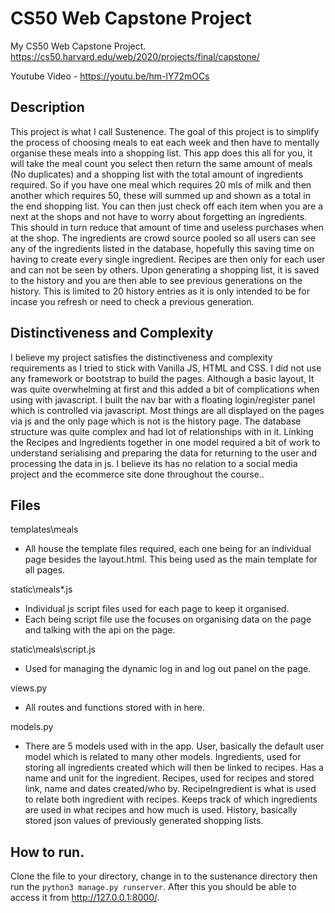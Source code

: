 # CS50 Web Capstone Project
My CS50 Web Capstone Project.
https://cs50.harvard.edu/web/2020/projects/final/capstone/

Youtube Video - https://youtu.be/hm-lY72mOCs

## Description
This project is what I call Sustenence. The goal of this project is to simplify the process of choosing meals to eat each week and then have to mentally organise these meals into a shopping list. This app does this all for you, it will take the meal count you select then return the same amount of meals (No duplicates) and a shopping list with the total amount of ingredients required. So if you have one meal which requires 20 mls of milk and then another which requires 50, these will summed up and shown as a total in the end shopping list. You can then just check off each item when you are a next at the shops and not have to worry about forgetting an ingredients. This should in turn reduce that amount of time and useless purchases when at the shop. The ingredients are crowd source pooled so all users can see any of the ingredients listed in the database, hopefully this saving time on having to create every single ingredient. Recipes are then only for each user and can not be seen by others. Upon generating a shopping list, it is saved to the history and you are then able to see previous generations on the history. This is limited to 20 history entries as it is only intended to be for incase you refresh or need to check a previous generation.

## Distinctiveness and Complexity

I believe my project satisfies the distinctiveness and complexity requirements as I tried to stick with Vanilla JS, HTML and CSS. I did not use any framework or bootstrap to build the pages. Although a basic layout, It was quite overwhelming at first and this added a bit of complications when using with javascript. I built the nav bar with a floating login/register panel which is controlled via javascript.
Most things are all displayed on the pages via js and the only page which is not is the history page.
The database structure was quite complex and had lot of relationships with in it. Linking the Recipes and Ingredients together in one model required a bit of work to understand serialising and preparing the data for returning to the user and processing the data in js.  I believe its has no relation to a social media project and the ecommerce site done throughout the course..

## Files
templates\meals
- All house the template files required, each one being for an individual page besides the layout.html. This being used as the main template for all pages.

static\meals\*.js
- Individual js script files used for each page to keep it organised.
- Each being script file use the focuses on organising data on the page and talking with the api on the page.

static\meals\script.js
- Used for managing the dynamic log in and log out panel on the page.

views.py
- All routes and functions stored with in here.

models.py
- There are 5 models used with in the app.
    User, basically the default user model which is related to many other models.
    Ingredients, used for storing all ingredients created which will then be linked to recipes. Has a name and unit for the ingredient.
    Recipes, used for recipes and stored link, name and dates created/who by.
    RecipeIngredient is what is used to relate both ingredient with recipes. Keeps track of which ingredients are used in what recipes and how much is used.
    History, basically stored json values of previously generated shopping lists.

## How to run.

Clone the file to your directory, change in to the sustenance directory then run the `python3 manage.py runserver`. After this you should be able to access it from http://127.0.0.1:8000/.

